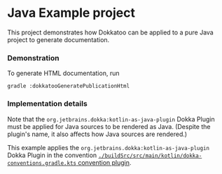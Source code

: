 # Java Example project

This project demonstrates how Dokkatoo can be applied to a pure Java project
to generate documentation.

### Demonstration

To generate HTML documentation, run

```shell
gradle :dokkatooGeneratePublicationHtml
```

### Implementation details

Note that the `org.jetbrains.dokka:kotlin-as-java-plugin` Dokka Plugin
must be applied for Java sources to be rendered as Java.
(Despite the plugin's name, it also affects how Java sources are rendered.)

This example applies the `org.jetbrains.dokka:kotlin-as-java-plugin` Dokka Plugin
in the convention
[`./buildSrc/src/main/kotlin/dokka-conventions.gradle.kts` convention plugin](./buildSrc/src/main/kotlin/dokka-convention.gradle.kts).
